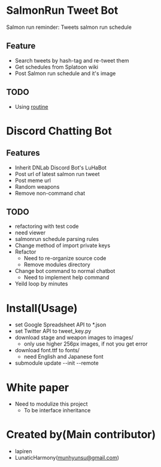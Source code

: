 # SalmonRun Tweet Bot
Salmon run reminder: Tweets salmon run schedule

## Feature
- Search tweets by hash-tag and re-tweet them
- Get schedules from Splatoon wiki
- Post Salmon run schedule and it's image

## TODO
- Using [routine](https://github.com/munhyunsu/routine)

# Discord Chatting Bot

## Features
- Inherit DNLab Discord Bot's LuHaBot
- Post url of latest salmon run tweet
- Post meme url
- Random weapons
- Remove non-command chat

## TODO
- refactoring with test code
- need viewer
- salmonrun schedule parsing rules
- Change method of import private keys
- Refactor
  - Need to re-organize source code
  - Remove modules directory
- Change bot command to normal chatbot
  - Need to implement help command
- Yeild loop by minutes

# Install(Usage)
- set Google Spreadsheet API to \*.json
- set Twitter API to tweet\_key.py
- download stage and weapon images to images/
  - only use higher 256px images, if not you get error
- download font.ttf to fonts/
  - need English and Japanese font
- submodule update --init --remote

# White paper
- Need to modulize this project
  - To be interface inheritance

# Created by(Main contributor)
- lapiren
- LunaticHarmony(munhyunsu@gmail.com)
